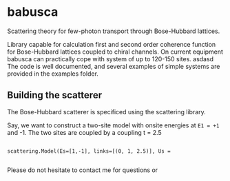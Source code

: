 # babusca

Scattering theory for few-photon transport through Bose-Hubbard lattices.

Library capable for calculation first and second order coherence function for Bose-Hubbard lattices coupled to chiral channels. On current equipment babusca can practically cope with system of up to 120-150 sites.
asdasd
The code is well documented, and several examples of simple systems are provided in the examples folder.

## Building the scatterer

The Bose-Hubbard scatterer is specificed using the scattering library.

Say, we want to construct a two-site model with onsite energies at ``E1 = +1`` and -1. The two sites are coupled by a coupling t = 2.5

<code>
scattering.Model(Es=[1,-1], links=[(0, 1, 2.5)], Us = 


</code>



Please do not hesitate to contact me for questions or 

